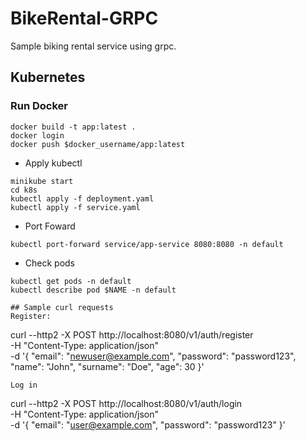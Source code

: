 # BikeRental-GRPC

Sample biking rental service using grpc.

## Kubernetes

### Run Docker
```
docker build -t app:latest .
docker login
docker push $docker_username/app:latest
```

- Apply kubectl
```
minikube start
cd k8s
kubectl apply -f deployment.yaml
kubectl apply -f service.yaml
```
- Port Foward
```
kubectl port-forward service/app-service 8080:8080 -n default
```
- Check pods
```
kubectl get pods -n default
kubectl describe pod $NAME -n default

## Sample curl requests
Register:
```
curl --http2 -X POST http://localhost:8080/v1/auth/register \
     -H "Content-Type: application/json" \
     -d '{
           "email": "newuser@example.com",
           "password": "password123",
           "name": "John",
           "surname": "Doe",
           "age": 30
         }'
```
Log in
```
curl --http2 -X POST http://localhost:8080/v1/auth/login \
     -H "Content-Type: application/json" \
     -d '{
           "email": "user@example.com",
           "password": "password123"
         }'

```
